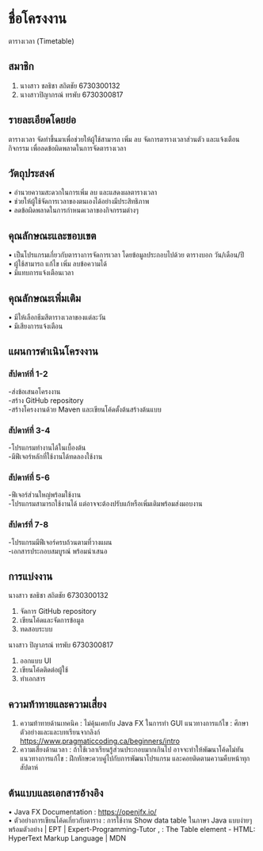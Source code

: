 # ชื่อโครงงาน
ตารางเวลา (Timetable)

## สมาชิก
1. นางสาว ชลธิชา สถิตชัย 6730300132
2. นางสาวปิญาภรณ์ ทรพับ 6730300817

## รายละเอียดโดยย่อ
ตารางเวลา จัดทำขึ้นมาเพื่อช่วยให้ผู้ใช้สามารถ เพิ่ม ลบ จัดการตารางเวลาส่วนตัว และแจ้งเตือนกิจกรรม เพื่อลดข้อผิดพลาดในการจัดตารางเวลา 

## วัตถุประสงค์
•	อำนวยความสะดวกในการเพิ่ม ลบ และแสดงผลตารางเวลา  
•	ช่วยให้ผู้ใช้จัดการเวลาของตนเองได้อย่างมีประสิทธิภาพ  
•	ลดข้อผิดพลาดในการกำหนดเวลาของกิจกรรมต่างๆ  

## คุณลักษณะและขอบเขต	
•	เป็นโปรแกรมเกี่ยวกับตารางการจัดการเวลา โดยข้อมูลประกอบไปด้วย ตารางบอก วัน/เดือน/ปี  
•	ผู้ใช้สามารถ แก้ไข เพิ่ม ลบข้อความได้  
•	มีแทบการแจ้งเตือนเวลา

## คุณลักษณะเพิ่มเติม  
•	มีให้เลือกธีมสีตารางเวลาของแต่ละวัน  
•	มีเสียงการแจ้งเตือน

## แผนการดำเนินโครงงาน

### สัปดาห์ที่ 1-2	
-ส่งข้อเสนอโครงงาน  
-สร้าง GitHub repository  
-สร้างโครงงานด้วย Maven และเขียนโค้ดตั้งต้นสร้างต้นแบบ  	
### สัปดาห์ที่ 3-4	
-โปรแกรมทำงานได้ในเบื้องต้น  
-มีฟีเจอร์หลักที่ใช้งานได้ทดลองใช้งาน	  
### สัปดาห์ที่ 5-6	
-ฟีเจอร์ส่วนใหญ่พร้อมใช้งาน  
-โปรแกรมสามารถใช้งานได้   แต่อาจจะต้องปรับแก้หรือเพิ่มเติมพร้อมส่งมอบงาน	
### สัปดาร์ที่ 7-8	
-โปรแกรมมีฟีเจอร์ครบถ้วนตามที่วางแผน  
-เอกสารประกอบสมบูรณ์ พร้อมนำเสนอ

## การแบ่งงาน
นางสาว ชลธิชา สถิตชัย 6730300132  
1. จัดการ GitHub  repository  
2. เขียนโค้ดและจัดการข้อมูล  
3. ทดสอบระบบ

นางสาว ปิญาภรณ์ ทรพับ 6730300817  
1. ออกแบบ UI  
2. เขียนโค้ดติดต่อผู้ใช้  
3. ทำเอกสาร  
## ความท้าทายและความเสี่ยง
1.	ความท้าทายด้านเทคนิค : ไม่คุ้นเคยกับ Java FX ในการทำ GUI 
	แนวทางการแก้ไข : ศึกษาตัวอย่างและและบทเรียนจากลิงก์ https://www.pragmaticcoding.ca/beginners/intro
2.	ความเสี่ยงด้านเวลา : ถ้าใช้เวลาเรียนรู้ส่วนประกอบมากเกินไป อาจจะทำให้พัฒนาโค้ดไม่ทัน   
	แนวทางการแก้ไข : ฝึกทักษะควบคู่ไปกับการพัฒนาโปรแกรม และคอยติดตามความคืบหน้าทุกสัปดาห์
## ต้นแบบและเอกสารอ้างอิง
•	Java FX Documentation : https://openjfx.io/  
•	ตัวอย่างการเขียนโค้ดเกี่ยวกับตาราง : การใช้งาน Show data table ในภาษา Java แบบง่ายๆ พร้อมตัวอย่าง | EPT | Expert-Programming-Tutor , <table>: The Table element - HTML: HyperText Markup Language | MDN